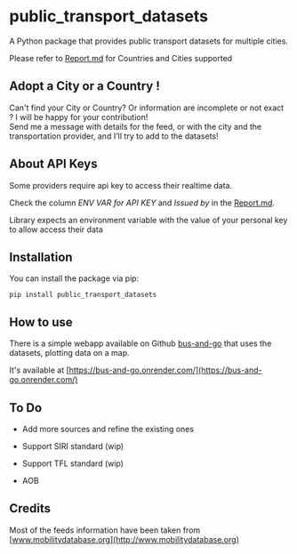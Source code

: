 # public_transport_datasets

A Python package that provides public transport datasets for multiple cities.

Please refer to [Report.md](https://github.com/maxmazzeschi/public-transport-datasets/blob/main/Report.md) for Countries and Cities supported

## Adopt a City or a Country !
Can't find your City or Country? Or information are incomplete or not exact ?
I will be happy for your contribution!  
Send me a message with details for the feed, or with the city and the transportation provider, and I'll try to add to the datasets!

## About API Keys

Some providers require api key to access their realtime data.

Check the column *ENV VAR for API KEY* and *Issued by* in the [Report.md](https://github.com/maxmazzeschi/public-transport-datasets/blob/main/Report.md).

Library expects an environment variable with the value of your personal key to allow access their data


## Installation

You can install the package via pip:
```
pip install public_transport_datasets
```

## How to use
There is a simple webapp available on Github [bus-and-go](https://github.com/maxmazzeschi/bus-and-go) that uses the datasets, plotting data on a map.


It's available at [https://bus-and-go.onrender.com/](https://bus-and-go.onrender.com/)
 
## To Do

- Add more sources and refine the existing ones

- Support SIRI standard (wip)

- Support TFL standard (wip)

- AOB

## Credits

Most of the feeds information have been taken from [www.mobilitydatabase.org](http://www.mobilitydatabase.org)
